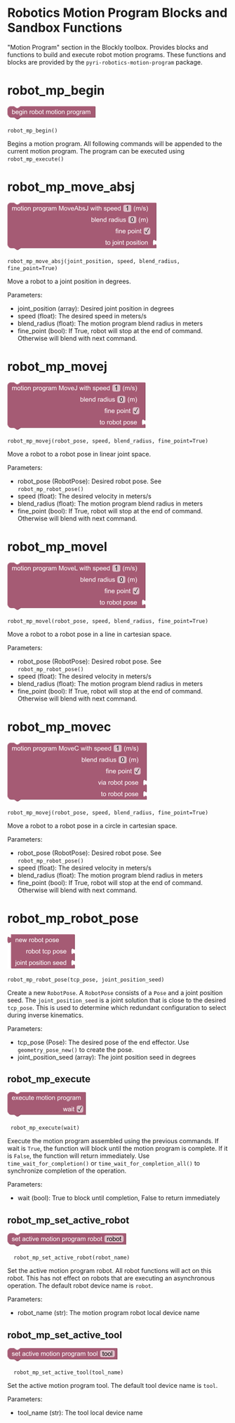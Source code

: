 # Robotics Motion Program Blocks and Sandbox Functions

"Motion Program" section in the Blockly toolbox. Provides blocks and functions to build and execute robot motion 
programs. These functions and blocks are provided by the `pyri-robotics-motion-program` package.

# robot_mp_begin

![](figures/blocks/robot_mp_begin.png)

    robot_mp_begin()

Begins a motion program. All following commands will be appended to the current motion program. The program can
be executed using `robot_mp_execute()`

# robot_mp_move_absj

![](figures/blocks/robot_mp_move_absj.png)

    robot_mp_move_absj(joint_position, speed, blend_radius, fine_point=True)

Move a robot to a joint position in degrees.

Parameters:

* joint_position (array): Desired joint position in degrees
* speed (float): The desired speed in meters/s
* blend_radius (float): The motion program blend radius in meters
* fine_point (bool): If True, robot will stop at the end of command. Otherwise will blend with next command.

# robot_mp_movej

![](figures/blocks/robot_mp_movej.png)

    robot_mp_movej(robot_pose, speed, blend_radius, fine_point=True)

Move a robot to a robot pose in linear joint space.

Parameters:

* robot_pose (RobotPose): Desired robot pose. See `robot_mp_robot_pose()`
* speed (float): The desired velocity in meters/s
* blend_radius (float): The motion program blend radius in meters
* fine_point (bool): If True, robot will stop at the end of command. Otherwise will blend with next command.

# robot_mp_movel

![](figures/blocks/robot_mp_movel.png)

    robot_mp_movel(robot_pose, speed, blend_radius, fine_point=True)

Move a robot to a robot pose in a line in cartesian space.

Parameters:

* robot_pose (RobotPose): Desired robot pose. See `robot_mp_robot_pose()`
* speed (float): The desired velocity in meters/s
* blend_radius (float): The motion program blend radius in meters
* fine_point (bool): If True, robot will stop at the end of command. Otherwise will blend with next command. 

# robot_mp_movec

![](figures/blocks/robot_mp_movec.png)

    robot_mp_movej(robot_pose, speed, blend_radius, fine_point=True)

Move a robot to a robot pose in a circle in cartesian space.

Parameters:

* robot_pose (RobotPose): Desired robot pose. See `robot_mp_robot_pose()`
* speed (float): The desired velocity in meters/s
* blend_radius (float): The motion program blend radius in meters
* fine_point (bool): If True, robot will stop at the end of command. Otherwise will blend with next command.

# robot_mp_robot_pose

![](figures/blocks/robot_mp_robot_pose.png)

    robot_mp_robot_pose(tcp_pose, joint_position_seed)

Create a new `RobotPose`. A `RobotPose` consists of a `Pose` and a joint position seed. The `joint_position_seed` is 
a joint solution that is close to the desired `tcp_pose`. This is used to determine which redundant configuration to
select during inverse kinematics.

Parameters:

* tcp_pose (Pose): The desired pose of the end effector. Use `geometry_pose_new()` to create the pose.
* joint_position_seed (array): The joint position seed in degrees

## robot_mp_execute

![](figures/blocks/robot_mp_execute.png)

     robot_mp_execute(wait)

Execute the motion program assembled using the previous commands. If wait is `True`,
the function will block until the motion program is complete. If it is
`False`, the function will return immediately. Use
`time_wait_for_completion()` or `time_wait_for_completion_all()`
to synchronize completion of the operation.

Parameters:

* wait (bool): True to block until completion, False to return immediately

## robot_mp_set_active_robot

![](figures/blocks/robot_mp_set_active_robot.png)

      robot_mp_set_active_robot(robot_name)

Set the active motion program robot. All robot functions will act on this robot.
This has not effect on robots that are executing an asynchronous
operation. The default robot device name is `robot`.

Parameters:

* robot_name (str): The motion program robot local device name

## robot_mp_set_active_tool

![](figures/blocks/robot_mp_set_active_tool.png)

      robot_mp_set_active_tool(tool_name)

Set the active motion program tool. The default tool device name is `tool`.

Parameters:

* tool_name (str): The tool local device name